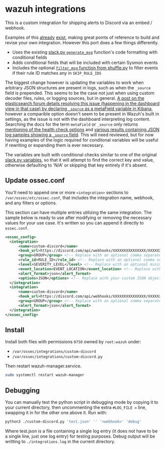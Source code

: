 # wazuh integrations

This is a custom integration for shipping alerts to Discord via an embed / webhook.

Examples of this [already](https://github.com/eugenio-chaves/eugenio-chaves.github.io/blob/main/blog/2022/creating-a-custom-wazuh-integration/index.md#customizing-the-script) [exist](https://github.com/maikroservice/wazuh-integrations/blob/main/discord/custom-discord.py), making great points of reference to build and revise your own integration. However this port does a few things differently.

- Uses the existing [slack.py `generate_msg`](https://github.com/wazuh/wazuh/blob/a5f51ad61af5abcf49186cd72d4d73c0c3927021/integrations/slack.py#L132) function's code formatting with conditional fields
- Adds conditional fields that will be included with certain Sysmon events
- Includes the optional [`filter_msg` function from shuffle.py](https://github.com/wazuh/wazuh/blob/a5f51ad61af5abcf49186cd72d4d73c0c3927021/integrations/shuffle.py#L166) to filter events if their rule ID matches any in `SKIP_RULE_IDS`

The biggest change however is updating the variables to work when arbitrary JSON structures are present in logs, such as when the `_source` field is prepended. This seems to be the case not just when using custom decoder files, rules, or logging sources, but in general. [A post on the elasticsearch forum details resolving this issue (happening in the dashboard view in that case) by declaring `_source` as a metaField variable in Kibana](https://discuss.elastic.co/t/decode-json-in--source-into-fields/92137), however a comparible option doesn't seem to be present in Wazuh's built in settings, as the issue is not with the dashboard interpreting log content. Searching the docs for the term `metaField` or `_source` only returns [mentioning of the health check options](https://documentation.wazuh.com/current/user-manual/wazuh-dashboard/config-file.html#checks-metafields) and [various results containing JSON log samples showing a `_source` field](https://documentation.wazuh.com/current/search.html?q=_source&check_keywords=yes&area=default). This will need reviewed, but for now having examples of the logic required for conditonal variables will be useful if rewriting or expanding them is ever necessary.

The variables are built with conditional checks similar to one of the original [slack.py variables](https://github.com/wazuh/wazuh/blob/a5f51ad61af5abcf49186cd72d4d73c0c3927021/integrations/slack.py#L159), so that it will attempt to find the correct key and value, otherwise defaulting to 'N/A' or skipping that key entirely if it's absent.


## Update ossec.conf

You'll need to append one or more `<integration>` sections to `/var/ossec/etc/ossec.conf`, that includes the integration name, webhook, and any filters or options.

This section can have multiple entries utilizing the same integration. The sample below is ready to use after modifying or removing the necessary values for your use case. It's written so you can append it directly to `ossec.conf`.

```xml
<ossec_config>
  <integration>
      <name>custom-discord</name>
      <hook_url>https://discord.com/api/webhooks/XXXXXXXXXXXXXXX/XXXXXXXXXXXXXXXXXXXXXXX</hook_url>
      <group>GROUP</group> <!-- Replace with an optional comma separated list of groups or remove it -->
      <rule_id>RULE_ID</rule_id> <!-- Replace with an optional comma separated list of rule ids or remove it -->
      <level>SEVERITY_LEVEL</level> <!-- Replace with an optional minimum severity level or remove it -->
      <event_location>EVENT_LOCATION</event_location> <!-- Replace with an optional comma separated list of event locations or remove it -->
      <alert_format>json</alert_format>
      <options>JSON</options> <!-- Replace with your custom JSON object or remove it -->
  </integration>
  <integration>
      <name>custom-discord</name>
      <hook_url>https://discord.com/api/webhooks/XXXXXXXXXXXXXXX/XXXXXXXXXXXXXXXXXXXXXXX</hook_url>
      <group>GROUP</group> <!-- Replace with an optional comma separated list of groups or remove it -->
      <alert_format>json</alert_format>
  </integration>
</ossec_config>
```


## Install

Install both files with permissions `0750` owned by `root:wazuh` under:

- `/var/ossec/integrations/custom-discord`
- `/var/ossec/integrations/custom-discord.py`

Then restart wazuh-manager.service.

```bash
sudo systemctl restart wazuh-manager
```


## Debugging

You can manually test the python script in debugging mode by copying it to your current directory, then uncommenting the extra `#LOG_FILE =` line, swapping it in for the other one above it. Run with:

```bash
python3 ./custom-discord.py 'test.json' '' '<webhook>' 'debug'
```

Where test.json is a file containing a single log entry (it does not have to be a single line, just one log entry) for testing purposes. Debug output will be writting to `./integrations.log` in the current directory.